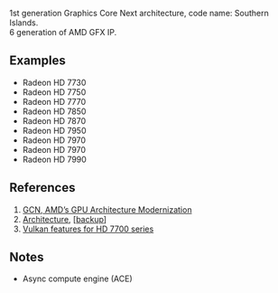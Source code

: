 1st generation Graphics Core Next architecture, code name: Southern Islands.<br/>
6 generation of AMD GFX IP.

## Examples

* Radeon HD 7730
* Radeon HD 7750
* Radeon HD 7770
* Radeon HD 7850
* Radeon HD 7870
* Radeon HD 7950
* Radeon HD 7970
* Radeon HD 7970
* Radeon HD 7990


## References

1. [GCN, AMD’s GPU Architecture Modernization](https://chipsandcheese.com/2023/12/04/gcn-amds-gpu-architecture-modernization/)
2. [Architecture](https://web.archive.org/web/20140405160015/https://www.amd.com/Documents/GCN_Architecture_whitepaper.pdf), [[backup](../pdf/GCN_Architecture_whitepaper.pdf)]
3. [Vulkan features for HD 7700 series](https://vulkan.gpuinfo.org/listreports.php?devicename=AMD+Radeon+HD+7700+Series)


## Notes

* Async compute engine (ACE)

